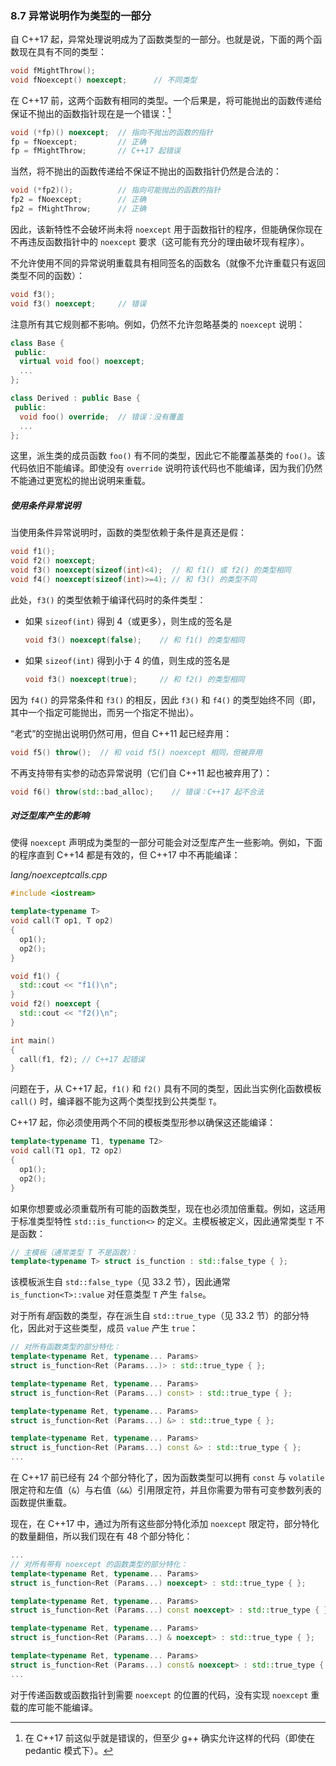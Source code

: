 ### 8.7    异常说明作为类型的一部分

自 C++17 起，异常处理说明成为了函数类型的一部分。也就是说，下面的两个函数现在具有不同的类型：

```c++
void fMightThrow();
void fNoexcept() noexcept;      // 不同类型
```

在 C++17 前，这两个函数有相同的类型。一个后果是，将可能抛出的函数传递给保证不抛出的函数指针现在是一个错误：[^4]

```c++
void (*fp)() noexcept;  // 指向不抛出的函数的指针
fp = fNoexcept;         // 正确
fp = fMightThrow;       // C++17 起错误
```

[^4]:在 C++17 前这似乎就是错误的，但至少 g++ 确实允许这样的代码（即使在 pedantic 模式下）。

当然，将不抛出的函数传递给不保证不抛出的函数指针仍然是合法的：

```c++
void (*fp2)();          // 指向可能抛出的函数的指针
fp2 = fNoexcept;        // 正确
fp2 = fMightThrow;      // 正确
```

因此，该新特性不会破坏尚未将 `noexcept` 用于函数指针的程序，但能确保你现在不再违反函数指针中的 `noexcept` 要求（这可能有充分的理由破坏现有程序）。

不允许使用不同的异常说明重载具有相同签名的函数名（就像不允许重载只有返回类型不同的函数）：

```c++
void f3();
void f3() noexcept;     // 错误
```

注意所有其它规则都不影响。例如，仍然不允许忽略基类的 `noexcept` 说明：

```c++
class Base {
 public:
  virtual void foo() noexcept;
  ...
};

class Derived : public Base {
 public:
  void foo() override;  // 错误：没有覆盖
  ...
};
```

这里，派生类的成员函数 `foo()` 有不同的类型，因此它不能覆盖基类的 `foo()`。该代码依旧不能编译。即使没有 `override` 说明符该代码也不能编译，因为我们仍然不能通过更宽松的抛出说明来重载。

##### 使用条件异常说明

当使用条件异常说明时，函数的类型依赖于条件是真还是假：

```c++
void f1();
void f2() noexcept;
void f3() noexcept(sizeof(int)<4);  // 和 f1() 或 f2() 的类型相同
void f4() noexcept(sizeof(int)>=4); // 和 f3() 的类型不同
```

此处，`f3()` 的类型依赖于编译代码时的条件类型：

+ 如果 `sizeof(int)` 得到 4（或更多），则生成的签名是
  ```c++
  void f3() noexcept(false);    // 和 f1() 的类型相同
  ```
+ 如果 `sizeof(int)` 得到小于 4 的值，则生成的签名是
  ```c++
  void f3() noexcept(true);     // 和 f2() 的类型相同
  ```
  
因为 `f4()` 的异常条件和 `f3()` 的相反，因此 `f3()` 和 `f4()` 的类型始终不同（即，其中一个指定可能抛出，而另一个指定不抛出）。

“老式”的空抛出说明仍然可用，但自 C++11 起已经弃用：

```c++
void f5() throw();  // 和 void f5() noexcept 相同，但被弃用
```

不再支持带有实参的动态异常说明（它们自 C++11 起也被弃用了）：

```c++
void f6() throw(std::bad_alloc);    // 错误：C++17 起不合法
```

##### 对泛型库产生的影响

使得 `noexcept` 声明成为类型的一部分可能会对泛型库产生一些影响。例如，下面的程序直到 C++14 都是有效的，但 C++17 中不再能编译：

*lang/noexceptcalls.cpp*

```c++
#include <iostream>

template<typename T>
void call(T op1, T op2)
{
  op1();
  op2();
}

void f1() {
  std::cout << "f1()\n";
}
void f2() noexcept {
  std::cout << "f2()\n";
}

int main()
{
  call(f1, f2); // C++17 起错误
}
```

问题在于，从 C++17 起，`f1()` 和 `f2()` 具有不同的类型，因此当实例化函数模板 `call()` 时，编译器不能为这两个类型找到公共类型 `T`。

C++17 起，你必须使用两个不同的模板类型形参以确保这还能编译：

```c++
template<typename T1, typename T2>
void call(T1 op1, T2 op2)
{
  op1();
  op2();
}
```

如果你想要或必须重载所有可能的函数类型，现在也必须加倍重载。例如，这适用于标准类型特性 `std::is_function<>` 的定义。主模板被定义，因此通常类型 `T` 不是函数：

```c++
// 主模板（通常类型 T 不是函数）：
template<typename T> struct is_function : std::false_type { };
```

该模板派生自 `std::false_type`（见 33.2 节），因此通常 `is_function<T>::value` 对任意类型 `T` 产生 `false`。

对于所有*是*函数的类型，存在派生自 `std::true_type`（见 33.2 节）的部分特化，因此对于这些类型，成员 `value` 产生 `true`：

```c++
// 对所有函数类型的部分特化：
template<typename Ret, typename... Params>
struct is_function<Ret (Params...)> : std::true_type { };

template<typename Ret, typename... Params>
struct is_function<Ret (Params...) const> : std::true_type { };

template<typename Ret, typename... Params>
struct is_function<Ret (Params...) &> : std::true_type { };

template<typename Ret, typename... Params>
struct is_function<Ret (Params...) const &> : std::true_type { };
...
```

在 C++17 前已经有 24 个部分特化了，因为函数类型可以拥有 `const` 与 `volatile` 限定符和左值（`&`）与右值（`&&`）引用限定符，并且你需要为带有可变参数列表的函数提供重载。

现在，在 C++17 中，通过为所有这些部分特化添加 `noexcept` 限定符，部分特化的数量翻倍，所以我们现在有 48 个部分特化：

```c++
...
// 对所有带有 noexcept 的函数类型的部分特化：
template<typename Ret, typename... Params>
struct is_function<Ret (Params...) noexcept> : std::true_type { };

template<typename Ret, typename... Params>
struct is_function<Ret (Params...) const noexcept> : std::true_type { };

template<typename Ret, typename... Params>
struct is_function<Ret (Params...) & noexcept> : std::true_type { };

template<typename Ret, typename... Params>
struct is_function<Ret (Params...) const& noexcept> : std::true_type { };
...
```

对于传递函数或函数指针到需要 `noexcept` 的位置的代码，没有实现 `noexcept` 重载的库可能不能编译。